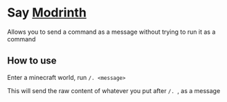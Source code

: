 # Say [Modrinth](https://modrinth.com/mod/say)
Allows you to send a command as a message without trying to run it as a command

## How to use
Enter a minecraft world, run ```/. <message>```

This will send the raw content of whatever you put after ```/. ```, as a message